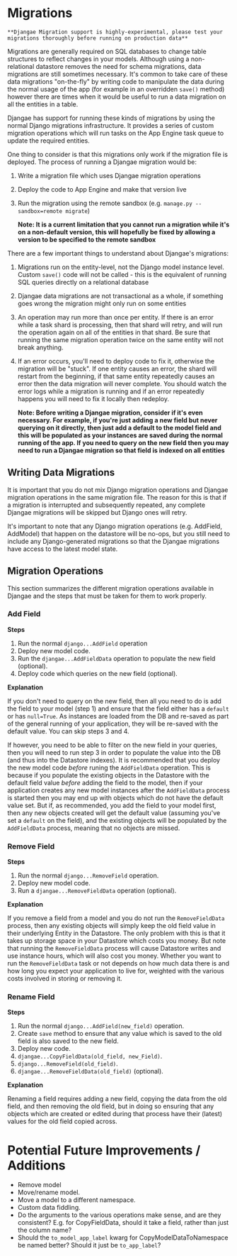 # Migrations

    **Djangae Migration support is highly-experimental, please test your migrations thoroughly before running on production data**

Migrations are generally required on SQL databases to change table structures to reflect changes in your models. Although using a
non-relational datastore removes the need for schema migrations, data migrations are still sometimes necessary. It's common to
take care of these data migrations "on-the-fly" by writing code to manipulate the data during the normal usage of the app (for example in an overridden `save()` method) however there are times when it would be useful to run a data migration on all the entities in a table.

Djangae has support for running these kinds of migrations by using the normal Django migrations infrastructure. It provides a series of
custom migration operations which will run tasks on the App Engine task queue to update the required entities.

One thing to consider is that this migrations only work if the migration file is deployed. The process of running a Djangae migration would be:

1. Write a migration file which uses Djangae migration operations
2. Deploy the code to App Engine and make that version live
3. Run the migration using the remote sandbox (e.g. `manage.py --sandbox=remote migrate`)

    **Note: It is a current limitation that you cannot run a migration while it's on a non-default version, this will hopefully be fixed by allowing a version to be specified to the remote sandbox**

There are a few important things to understand about Djangae's migrations:

1. Migrations run on the entity-level, not the Django model instance level. Custom `save()` code will not be called - this is the equivalent of running SQL queries directly on a relational database
2. Djangae data migrations are not transactional as a whole, if something goes wrong the migration might only run on some entities
3. An operation may run more than once per entity. If there is an error while a task shard is processing, then that shard will retry, and will run the operation again on all of the entities in that shard. Be sure that running the same migration operation twice on the same entity will not break anything.
4. If an error occurs, you'll need to deploy code to fix it, otherwise the migration will be "stuck". If one entity causes an error, the shard will restart from the beginning, if that same entity repeatedly causes an error then the data migration will never complete. You should watch the error logs while a migration is running and if an error repeatedly happens you will need to fix it locally then redeploy.

   **Note: Before writing a Djangae migration, consider if it's even necessary. For example, if you're just adding a new field but never querying on it directly, then just add a default to the model field and this will be populated as your instances are saved during the normal running of the app. If you need to query on the new field then you may need to run a Djangae migration so that field is indexed on all entities**

## Writing Data Migrations

It is important that you do not mix Django migration operations and Djangae migration operations in the same migration file. The reason for this is that if a migration is interrupted and subsequently repeated, any complete Djangae migrations will be skipped but Django ones will retry.

It's important to note that any Django migration operations (e.g. AddField, AddModel) that happen on the datastore will be no-ops, but you still need to include any Django-generated migrations so that the Djangae migrations have access to the latest model state.

## Migration Operations

This section summarizes the different migration operations available in Djangae and the steps that must be taken for them to work properly.

### Add Field

**Steps**

1. Run the normal `django...AddField` operation
2. Deploy new model code.
3. Run the `djangae...AddFieldData` operation to populate the new field (optional).
4. Deploy code which queries on the new field (optional).


**Explanation**

If you don't need to query on the new field, then all you need to do is add the field to your model (step 1) and ensure that the field either has a `default` or has `null=True`.
As instances are loaded from the DB and re-saved as part of the general running of your application, they will be re-saved with the default value.
You can skip steps 3 and 4.

If however, you need to be able to filter on the new field in your queries, then you will need to run step 3 in order to populate the value into the DB (and thus into the Datastore indexes).
It is recommended that you deploy the new model code _before_ runing the `AddFieldData` operation.
This is because if you populate the existing objects in the Datastore with the default field value _before_ adding the field to the model, then if your application creates any new model instances after the `AddFieldData` process is started then you may end up with objects which do not have the default value set.
But if, as recommended, you add the field to your model first, then any new objects created will get the default value (assuming you've set a `default` on the field), and the existing objects will be populated by the `AddFieldData` process, meaning that no objects are missed.


### Remove Field

**Steps**

1. Run the normal `django...RemoveField` operation.
2. Deploy new model code.
3. Run a `djangae...RemoveFieldData` operation (optional).


**Explanation**

If you remove a field from a model and you do not run the `RemoveFieldData` process, then any existing objects will simply keep the old field value in their underlying Entity in the Datastore.
The only problem with this is that it takes up storage space in your Datastore which costs you money.
But note that running the `RemoveFieldData` process will cause Datastore writes and use instance hours, which will also cost you money.
Whether you want to run the `RemoveFieldData` task or not depends on how much data there is and how long you expect your application to live for, weighted with the various costs involved in storing or removing it.


### Rename Field

**Steps**

1. Run the normal `django...AddField(new_field)` operation.
2. Create `save` method to ensure that any value which is saved to the old field is also saved to the new field.
3. Deploy new code.
4. `djangae...CopyFieldData(old_field, new_Field)`.
5. `django...RemoveField(old_field)`.
6. `djangae...RemoveFieldData(old_field)` (optional).


**Explanation**

Renaming a field requires adding a new field, copying the data from the old field, and then removing the old field, but in doing so ensuring that any objects which are created or edited during that process have their (latest) values for the old field copied across.

# Potential Future Improvements / Additions

* Remove model
* Move/rename model.
* Move a model to a different namespace.
* Custom data fiddling.
* Do the arguments to the various operations make sense, and are they consistent?  E.g. for CopyFieldData, should it take a field, rather than just the column name?
* Should the `to_model_app_label` kwarg for CopyModelDataToNamespace be named better?  Should it just be `to_app_label`?
